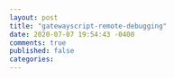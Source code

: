 ```yaml
---
layout: post
title: "gatewayscript-remote-debugging"
date: 2020-07-07 19:54:43 -0400
comments: true
published: false
categories: 
---
```


